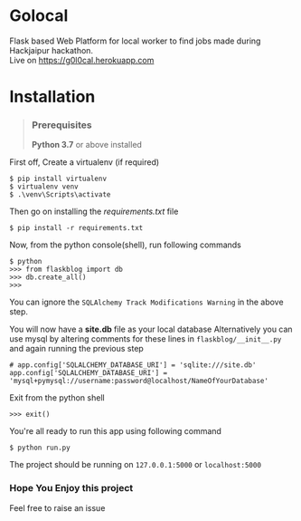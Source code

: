 # Golocal
 Flask based Web Platform for local worker to find jobs made during Hackjaipur hackathon. 
 <br>Live on https://g0l0cal.herokuapp.com
 
 # Installation
 > ### Prerequisites
 > **Python 3.7** or above installed 
 
 First off, Create a virtualenv (if required)
 ```
 $ pip install virtualenv
 $ virtualenv venv
 $ .\venv\Scripts\activate
 ```
Then go on installing the *requirements.txt* file
```
$ pip install -r requirements.txt
```
Now, from the python console(shell), run following commands
```
$ python
>>> from flaskblog import db
>>> db.create_all()
>>>
```
You can ignore the ```SQLAlchemy Track Modifications Warning``` in the above step.

You will now have a **site.db**  file as your local database
Alternatively you can use mysql by altering comments  for these lines in ```flaskblog/__init__.py``` and again running the previous step
```
# app.config['SQLALCHEMY_DATABASE_URI'] = 'sqlite:///site.db'
app.config['SQLALCHEMY_DATABASE_URI'] = 'mysql+pymysql://username:password@localhost/NameOfYourDatabase'
```
Exit from the python shell
```
>>> exit()
```
You're all ready to run this app using following command
```
$ python run.py
```
The project should be running on ```127.0.0.1:5000``` or ```localhost:5000```

### Hope You Enjoy this project
Feel free to raise an issue
